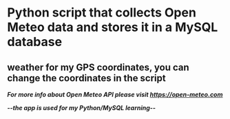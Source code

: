 # Python script that collects Open Meteo data and stores it in a MySQL database

## weather for my GPS coordinates, you can change the coordinates in the script ##

***For more info about Open Meteo API please visit https://open-meteo.com***

***--the app is used for my Python/MySQL learning--***
